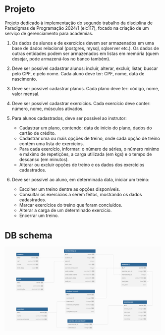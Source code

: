 # Projeto

Projeto dedicado à implementação do segundo trabalho da disciplina de Paradigmas de Programação 2024/1 (elc117), focado na criação de um serviço de gerenciamento para academias.

1. Os dados de alunos e de exercícios devem ser armazenados em uma base de dados relacional (postgres, mysql, sqlserver etc.). Os dados de outras entidades podem ser armazenados em listas em memória (quem desejar, pode armazená-los no banco também).

2. Deve ser possível cadastrar alunos: incluir, alterar, excluir, listar, buscar pelo CPF, e pelo nome. Cada aluno deve ter: CPF, nome, data de nascimento.

3. Deve ser possível cadastrar planos. Cada plano deve ter: código, nome, valor mensal.

4. Deve ser possível cadastrar exercícios. Cada exercício deve conter: número, nome, músculos ativados.

5. Para alunos cadastrados, deve ser possível ao instrutor:

   - Cadastrar um plano, contendo: data de início do plano, dados do cartão de crédito.
   - Cadastrar uma ou mais opções de treino, onde cada opção de treino contém uma lista de exercícios.
   - Para cada exercício, informar: o número de séries, o número mínimo e máximo de repetições, a carga utilizada (em kgs) e o tempo de descanso (em minutos).
   - Alterar ou excluir opções de treino e os dados dos exercícios cadastrados.

6. Deve ser possível ao aluno, em determinada data, iniciar um treino:
   - Escolher um treino dentre as opções disponíveis.
   - Consultar os exercícios a serem feitos, mostrando os dados cadastrados.
   - Marcar exercícios do treino que foram concluídos.
   - Alterar a carga de um determinado exercício.
   - Encerrar um treino.

# DB schema

<div align="center">
  <img src="https://github.com/antunesluis/gym-management-jdbc/blob/main/db-schema-diagram.png" />
</div>
